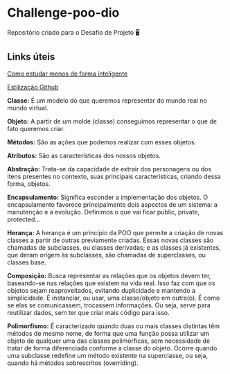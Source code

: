 # Challenge-poo-dio
Repositório criado para o Desafio de Projeto 
:desktop_computer:

## Links úteis
[Como estudar menos de forma inteligente](https://web.dio.me/articles/como-estudar-menos-de-forma-inteligente?back=%2Fhome&page=1&order=oldest)

[Estilização Github](https://docs.github.com/en/get-started/writing-on-github/getting-started-with-writing-and-formatting-on-github/basic-writing-and-formatting-syntax)

**Classe:**
É um modelo do que queremos representar do mundo real no mundo virtual.

**Objeto:** 
A partir de um molde (classe) conseguimos representar o que de fato queremos criar.

**Métodos:**
São as ações que podemos realizar com esses objetos.

**Atributos:**
São as características dos nossos objetos. 

**Abstração:**
Trata-se da capacidade de extrair dos personagens ou dos itens presentes no contexto, suas principais características, criando dessa forma, objetos.

**Encapsulamento:** 
Significa esconder a implementação dos objetos. O encapsulamento favorece principalmente dois aspectos de um sistema: a manutenção e a evolução. Definimos o que vai ficar public, private, protected… 

**Herança:** 
A herança é um princípio da POO que permite a criação de novas classes a partir de outras previamente criadas. Essas novas classes são chamadas de subclasses, ou classes derivadas; e as classes já existentes, que deram origem às subclasses, são chamadas de superclasses, ou classes base.

**Composição:** 
Busca representar as relações que os objetos devem ter, baseando-se nas relações que existem na vida real. Isso faz com que os objetos sejam reaproveitados, evitando duplicidade e mantendo a simplicidade. 
É instanciar, ou usar, uma classe/objeto em outra(o). É como se elas se comunicassem, trocassem informações. Ou seja, serve para reutilizar dados, sem ter que criar mais código para isso.

**Polimorfismo:** 
É caracterizado quando duas ou mais classes distintas têm métodos de mesmo nome, de forma que uma função possa utilizar um objeto de qualquer uma das classes polimórficas, sem necessidade de tratar de forma diferenciada conforme a classe do objeto.
Ocorre quando uma subclasse redefine um método existente na superclasse, ou seja, quando há métodos sobrescritos (overriding).
